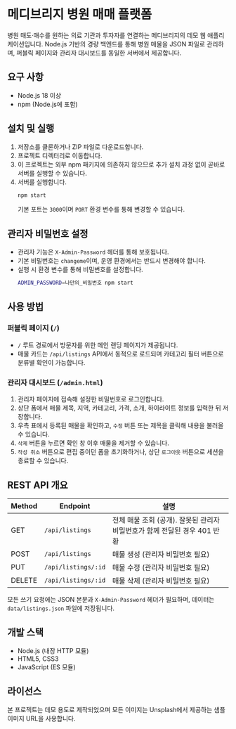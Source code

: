 # 메디브리지 병원 매매 플랫폼

병원 매도·매수를 원하는 의료 기관과 투자자를 연결하는 메디브리지의 데모 웹 애플리케이션입니다. Node.js 기반의 경량 백엔드를 통해 병원 매물을 JSON 파일로 관리하며, 퍼블릭 페이지와 관리자 대시보드를 동일한 서버에서 제공합니다.

## 요구 사항
- Node.js 18 이상
- npm (Node.js에 포함)

## 설치 및 실행
1. 저장소를 클론하거나 ZIP 파일로 다운로드합니다.
2. 프로젝트 디렉터리로 이동합니다.
3. 이 프로젝트는 외부 npm 패키지에 의존하지 않으므로 추가 설치 과정 없이 곧바로 서버를 실행할 수 있습니다.
4. 서버를 실행합니다.
   ```bash
   npm start
   ```
   기본 포트는 `3000`이며 `PORT` 환경 변수를 통해 변경할 수 있습니다.

## 관리자 비밀번호 설정
- 관리자 기능은 `X-Admin-Password` 헤더를 통해 보호됩니다.
- 기본 비밀번호는 `changeme`이며, 운영 환경에서는 반드시 변경해야 합니다.
- 실행 시 환경 변수를 통해 비밀번호를 설정합니다.
  ```bash
  ADMIN_PASSWORD=나만의_비밀번호 npm start
  ```

## 사용 방법
### 퍼블릭 페이지 (`/`)
- `/` 루트 경로에서 방문자를 위한 메인 랜딩 페이지가 제공됩니다.
- 매물 카드는 `/api/listings` API에서 동적으로 로드되며 카테고리 필터 버튼으로 분류별 확인이 가능합니다.

### 관리자 대시보드 (`/admin.html`)
1. 관리자 페이지에 접속해 설정한 비밀번호로 로그인합니다.
2. 상단 폼에서 매물 제목, 지역, 카테고리, 가격, 소개, 하이라이트 정보를 입력한 뒤 저장합니다.
3. 우측 표에서 등록된 매물을 확인하고, `수정` 버튼 또는 제목을 클릭해 내용을 불러올 수 있습니다.
4. `삭제` 버튼을 누르면 확인 창 이후 매물을 제거할 수 있습니다.
5. `작성 취소` 버튼으로 편집 중이던 폼을 초기화하거나, 상단 `로그아웃` 버튼으로 세션을 종료할 수 있습니다.

## REST API 개요
| Method | Endpoint | 설명 |
| ------ | -------- | ---- |
| GET | `/api/listings` | 전체 매물 조회 (공개). 잘못된 관리자 비밀번호가 함께 전달된 경우 401 반환 |
| POST | `/api/listings` | 매물 생성 (관리자 비밀번호 필요) |
| PUT | `/api/listings/:id` | 매물 수정 (관리자 비밀번호 필요) |
| DELETE | `/api/listings/:id` | 매물 삭제 (관리자 비밀번호 필요) |

모든 쓰기 요청에는 JSON 본문과 `X-Admin-Password` 헤더가 필요하며, 데이터는 `data/listings.json` 파일에 저장됩니다.

## 개발 스택
- Node.js (내장 HTTP 모듈)
- HTML5, CSS3
- JavaScript (ES 모듈)

## 라이선스
본 프로젝트는 데모 용도로 제작되었으며 모든 이미지는 Unsplash에서 제공하는 샘플 이미지 URL을 사용합니다.
